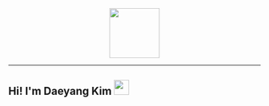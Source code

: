 <div id = "header" align = "center">
  <img src = "https://media.giphy.com/media/du3J3cXyzhj75IOgvA/giphy.gif" width="100" />
</div>

---

## Hi! I'm Daeyang Kim <img src = "https://media.giphy.com/media/qy0iwNjQaU5OM/giphy.gif" width = "30" />
